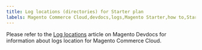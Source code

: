 ```yaml
---
title: Log locations (directories) for Starter plan
labels: Magento Commerce Cloud,devdocs,logs,Magento Starter,how to,Starter
---
```


Please refer to the [Log locations](https://devdocs.magento.com/guides/v2.2/cloud/project/log-locations.html) article on Magento Devdocs for information about logs location for Magento Commerce Cloud.